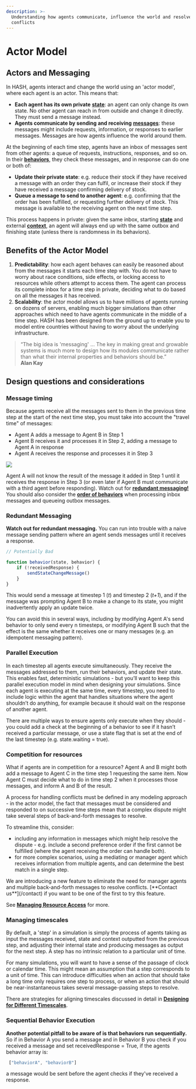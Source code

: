 ```yaml
---
description: >-
  Understanding how agents communicate, influence the world and resolve
  conflicts
---
```


# Actor Model

## Actors and Messaging

In HASH, agents interact and change the world using an 'actor model', where each agent is an actor. This means that:

* **Each agent has its own private** [**state**](/docs/simulation/creating-simulations/anatomy-of-an-agent/state): an agent can only change its own state. No other agent can reach in from outside and change it directly. They must send a message instead.
* **Agents communicate by sending and receiving** [**messages**](/docs/simulation/creating-simulations/agent-messages/): these messages might include requests, information, or responses to earlier messages. Messages are how agents influence the world around them.

At the beginning of each time step, agents have an inbox of messages sent from other agents: a queue of requests, instructions, responses, and so on. In their [**behaviors**](/docs/simulation/creating-simulations/behaviors/), they check these messages, and in response can do one or both of:

* **Update their private state**: e.g. reduce their stock if they have received a message with an order they can fulfil, or increase their stock if they have received a message confirming delivery of stock.
* **Queue a message to send to another agent**: e.g. confirming that the order has been fulfilled, or requesting further delivery of stock. This message is available to the receiving agent on the next time step.

This process happens in private: given the same inbox, starting [**state**](/docs/simulation/creating-simulations/anatomy-of-an-agent/state) and external [**context**](/docs/simulation/creating-simulations/anatomy-of-an-agent/context), an agent will always end up with the same outbox and finishing state \(unless there is randomness in its behaviors\).

## Benefits of the Actor Model

1. **Predictability**: how each agent behaves can easily be reasoned about from the messages it starts each time step with. You do not have to worry about race conditions, side effects, or locking access to resources while others attempt to access them. The agent can process its complete inbox for a time step in private, deciding what to do based on all the messages it has received.
2. **Scalability**:  the actor model allows us to have millions of agents running on dozens of servers, enabling much bigger simulations than other approaches which need to have agents communicate in the middle of a time step. HASH has been designed from the ground up to enable you to model entire countries without having to worry about the underlying infrastructure.

> “The big idea is 'messaging' … The key in making great and growable systems is much more to design how its modules communicate rather than what their internal properties and behaviors should be.”  
> **Alan Kay**

## Design questions and considerations

### Message timing

Because agents receive all the messages sent to them in the previous time step at the start of the next time step, you must take into account the "travel time" of messages:

* Agent A adds a message to Agent B in Step 1
* Agent B receives it and processes it in Step 2, adding a message to Agent A in response
* Agent A receives the response and processes it in Step 3

![](https://cdn-us1.hash.ai/site/docs/message-exchange-diagram.svg)

Agent A will not know the result of the message it added in Step 1 until it receives the response in Step 3 \(or even later if Agent B must communicate with a third agent before responding\). Watch out for [**redundant messaging!**](#redundant-messaging) You should also consider the [**order of behaviors**](#sequential-behavior-execution) when processing inbox messages and queueing outbox messages.

### Redundant Messaging

**Watch out for redundant messaging.** You can run into trouble with a naive message sending pattern where an agent sends messages until it receives a response.

```javascript
// Potentially Bad 

function behavior(state, behavior) {
    if (!receivedResponse) {
        sendStateChangeMessage()
    }
}
```

This would send a message at timestep 1 \(_t_\) and timestep 2 \(_t+1_\), and if the message was prompting Agent B to make a change to its state, you might inadvertently apply an update twice.

You can avoid this in several ways, including by modifying Agent A's send behavior to only send every n timesteps, or modifying Agent B such that the effect is the same whether it receives one or many messages \(e.g. an idempotent messaging pattern\).

### Parallel Execution

In each timestep all agents execute simultaneously. They receive the messages addressed to them, run their behaviors, and update their state. This enables fast, deterministic simulations - but you’ll want to keep this parallel execution model in mind when designing your simulations. Since each agent is executing at the same time, every timestep, you need to include logic within the agent that handles situations where the agent shouldn’t do anything, for example because it should wait on the response of another agent.

There are multiple ways to ensure agents only execute when they should - you could add a check at the beginning of a behavior to see if it hasn’t received a particular message, or use a state flag that is set at the end of the last timestep \(e.g. state.waiting = true\).

### Competition for resources

What if agents are in competition for a resource? Agent A and B might both add a message to Agent C in the time step 1 requesting the same item. Now Agent C must decide what to do in time step 2 when it processes those messages, and inform A and B of the result.

A process for handling conflicts must be defined in any modeling approach - in the actor model, the fact that messages must be considered and responded to on successive time steps mean that a complex dispute might take several steps of back-and-forth messages to resolve.

To streamline this, consider:

* including any information in messages which might help resolve the dispute - e.g. include a second preference order if the first cannot be fulfilled \(where the agent receiving the order can handle both\).
* for more complex scenarios, using a mediating or manager agent which receives information from multiple agents, and can determine the best match in a single step. 

<Hint style="info">
We are introducing a new feature to eliminate the need for manager agents and multiple back-and-forth messages to resolve conflicts. [**Contact us**](/contact) if you want to be one of the first to try this feature.
</Hint>

See [**Managing Resource Access**](/docs/simulation/concepts/design-considerations/managing-resource-access) for more.

### Managing timescales

By default, a 'step' in a simulation is simply the process of agents taking as input the messages received, state and context outputted from the previous step, and adjusting their internal state and producing messages as output for the next step. A step has no intrinsic relation to a particular unit of time.

For many simulations, you will want to have a sense of the passage of clock or calendar time. This might mean an assumption that a step corresponds to a unit of time. This can introduce difficulties when an action that should take a long time only requires one step to process, or when an action that should be near-instantaneous takes several message-passing steps to resolve.

There are strategies for aligning timescales discussed in detail in [**Designing for Different Timescales**](/docs/simulation/concepts/designing-for-different-timescales).

### Sequential Behavior Execution

**Another potential pitfall to be aware of is that behaviors run sequentially.** So if in Behavior A you send a message and in Behavior B you check if you received a message and set receivedResponse = True, if the agents behavior array is:

```javascript
 ["behaviorA", "behaviorB"]
```

a message would be sent before the agent checks if they've received a response.

